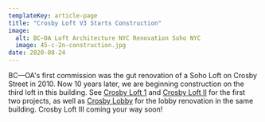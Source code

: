 ```yaml
---
templateKey: article-page
title: "Crosby Loft V3 Starts Construction"
image:
  alt: BC–OA Loft Architecture NYC Renovation Soho NYC
  image: 45-c-2n-construction.jpg
date: 2020-08-24
---
```


BC—OA's first commission was the gut renovation of a Soho Loft on Crosby Street in 2010. Now 10 years later, we are beginning construction on the third loft in this building. See [Crosby Loft 1](https://bc-oa.com/projects/crosby-loft-1/) and [Crosby Loft II](https://bc-oa.com/projects/crosby-loft-2/) for the first two projects, as well as [Crosby Lobby](https://bc-oa.com/projects/crosby-lobby/) for the lobby renovation in the same building. Crosby Loft III coming your way soon!
